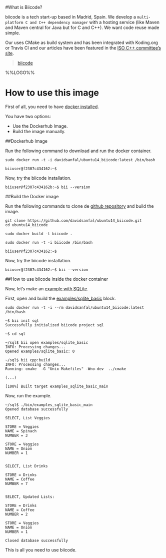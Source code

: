 #What is Biicode?

biicode is a tech start-up based in Madrid, Spain. We develop a `multi-platform C and C++ dependency manager` with a hosting service (like Maven and Maven central for Java but for C and C++). We want code reuse made simple.

Our uses CMake as build system and has been integrated with Koding.org or Travis CI and our articles have been featured in the [ISO C++ committee’s site](http://isocpp.org/blog/2014/09/zeromq-biicode).

> [biicode](https://www.biicode.com/)

%%LOGO%%

# How to use this image

First of all, you need to have [docker installed](https://docs.docker.com/installation/#installation).

You have two options:

*  Use the Dockerhub Image.
*  Build the image manually.

##Dockerhub Image

Run the following command to download and run the docker container.

	sudo docker run -t -i davidsanfal/ubuntu14_biicode:latest /bin/bash

	biiuser@f2307c434162:~$

Now, try the biicode installation.

	biiuser@f2307c434162b:~$ bii --version


##Build the Docker image

Run the following commands to clone de [github repository](https://github.com/davidsanfal/ubuntu14_biicode) and build the image.

	git clone https://github.com/davidsanfal/ubuntu14_biicode.git
	cd ubuntu14_biicode

	sudo docker build -t biicode .

	sudo docker run -t -i biicode /bin/bash

	biiuser@f2307c434162:~$

Now, try the biicode installation.


	biiuser@f2307c434162:~$ bii --version


##How to use biicode inside the docker container

Now, let’s make an [example with SQLite](http://docs.biicode.com/c++/examples/sqlite.html).

First, open and build the [examples/sqlite_basic](http://www.biicode.com/examples/sqlite_basic) block.

	sudo docker run -t -i --rm davidsanfal/ubuntu14_biicode:latest /bin/bash

	~$ bii init sql
	Successfully initialized biicode project sql

	~$ cd sql

	~/sql$ bii open examples/sqlite_basic
	INFO: Processing changes...
	Opened examples/sqlite_basic: 0

	~/sql$ bii cpp:build
	INFO: Processing changes...
	Running: cmake  -G "Unix Makefiles" -Wno-dev  ../cmake

	(...)

	[100%] Built target examples_sqlite_basic_main

Now, run the example.

	~/sql$ ./bin/examples_sqlite_basic_main 
	Opened database successfully

	SELECT, List Veggies

	STORE = Veggies
	NAME = Spinach
	NUMBER = 3

	STORE = Veggies
	NAME = Onion
	NUMBER = 1


	SELECT, List Drinks

	STORE = Drinks
	NAME = Coffee
	NUMBER = 7


	SELECT, Updated Lists:

	STORE = Drinks
	NAME = Coffee
	NUMBER = 2

	STORE = Veggies
	NAME = Onion
	NUMBER = 1

	Closed database successfully

This is all you need to use biicode.